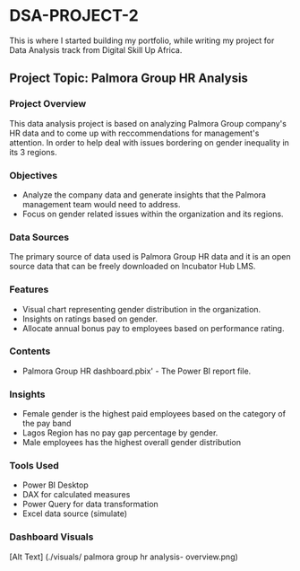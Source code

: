 # DSA-PROJECT-2
This is where I started building my portfolio, while writing my project for Data Analysis track from Digital Skill Up Africa.

## Project Topic:  Palmora Group HR Analysis

### Project Overview
This data analysis project is based on analyzing Palmora Group company's HR data and to come up with reccommendations for management's attention. In order to help deal with issues bordering on gender inequality in its 3 regions.

### Objectives
  - Analyze the company data and generate insights that the Palmora management team would need to address.
  - Focus on gender related issues within the organization and its regions.

### Data Sources
The primary source of data used is Palmora Group HR data and it is an open source data that can be freely downloaded on Incubator Hub LMS.

### Features
  - Visual chart representing gender distribution in the organization.
  - Insights on ratings based on gender.
  - Allocate annual bonus pay to employees based on performance rating.

###  Contents
  - Palmora Group HR dashboard.pbix' - The Power BI report file.

### Insights
   - Female gender is the highest paid employees based on the category of the pay band
   - Lagos Region has no pay gap percentage by gender.
   - Male employees has the highest overall gender distribution

### Tools Used
   - Power BI Desktop
   - DAX for calculated measures
   - Power Query for data transformation
   - Excel data source (simulate)

### Dashboard Visuals
[Alt Text] (./visuals/
palmora group hr analysis- overview.png)

  
